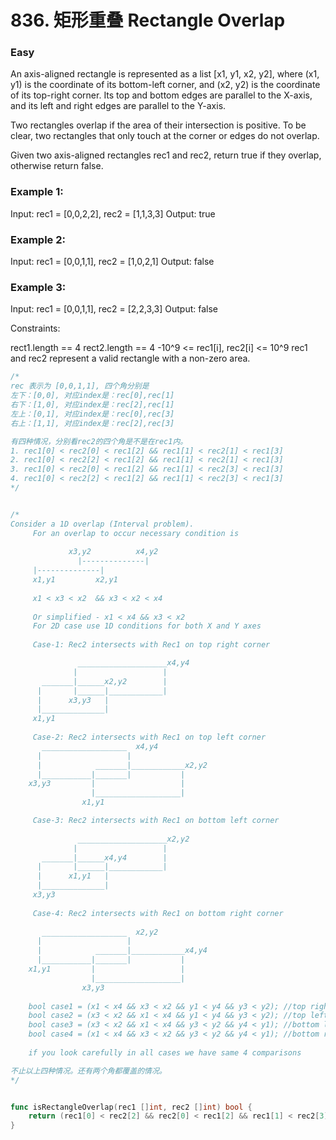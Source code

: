 # 836. 矩形重叠 Rectangle Overlap

### Easy

An axis-aligned rectangle is represented as a list [x1, y1, x2, y2], where (x1, y1) is the coordinate of its bottom-left corner, and (x2, y2) is the coordinate of its top-right corner. Its top and bottom edges are parallel to the X-axis, and its left and right edges are parallel to the Y-axis.

Two rectangles overlap if the area of their intersection is positive. To be clear, two rectangles that only touch at the corner or edges do not overlap.

Given two axis-aligned rectangles rec1 and rec2, return true if they overlap, otherwise return false.

### Example 1:

Input: rec1 = [0,0,2,2], rec2 = [1,1,3,3]
Output: true

### Example 2:

Input: rec1 = [0,0,1,1], rec2 = [1,0,2,1]
Output: false

### Example 3:

Input: rec1 = [0,0,1,1], rec2 = [2,2,3,3]
Output: false

Constraints:

rect1.length == 4
rect2.length == 4
-10^9 <= rec1[i], rec2[i] <= 10^9
rec1 and rec2 represent a valid rectangle with a non-zero area.

```go
/* 
rec 表示为 [0,0,1,1], 四个角分别是
左下：[0,0], 对应index是：rec[0],rec[1]
右下：[1,0], 对应index是：rec[2],rec[1]
左上：[0,1], 对应index是：rec[0],rec[3]
右上：[1,1], 对应index是：rec[2],rec[3]

有四种情况，分别看rec2的四个角是不是在rec1内。 
1. rec1[0] < rec2[0] < rec1[2] && rec1[1] < rec2[1] < rec1[3]
2. rec1[0] < rec2[2] < rec1[2] && rec1[1] < rec2[1] < rec1[3]
3. rec1[0] < rec2[0] < rec1[2] && rec1[1] < rec2[3] < rec1[3]
4. rec1[0] < rec2[2] < rec1[2] && rec1[1] < rec2[3] < rec1[3]
*/


/*
Consider a 1D overlap (Interval problem).
     For an overlap to occur necessary condition is
     
             x3,y2          x4,y2
               |--------------|
     |--------------|
     x1,y1         x2,y1
              
     x1 < x3 < x2  && x3 < x2 < x4 
     
     Or simplified - x1 < x4 && x3 < x2
     For 2D case use 1D conditions for both X and Y axes
     
     Case-1: Rec2 intersects with Rec1 on top right corner

               ____________________x4,y4
              |                   |
       _______|______x2,y2        |
      |       |______|____________|
      |      x3,y3   |
      |______________|
     x1,y1
              
     Case-2: Rec2 intersects with Rec1 on top left corner
       ___________________  x4,y4
      |                   |
      |            _______|____________x2,y2
      |___________|_______|           |
    x3,y3         |                   | 
                  |___________________|
                x1,y1

     Case-3: Rec2 intersects with Rec1 on bottom left corner
     
               ____________________x2,y2
              |                   |
       _______|______x4,y4        |
      |       |______|____________|
      |      x1,y1   |
      |______________|
     x3,y3
              
     Case-4: Rec2 intersects with Rec1 on bottom right corner
     
       ___________________  x2,y2
      |                   |
      |            _______|____________x4,y4
      |___________|_______|           |
    x1,y1         |                   | 
                  |___________________|
                x3,y3
    
    bool case1 = (x1 < x4 && x3 < x2 && y1 < y4 && y3 < y2); //top right intersection
    bool case2 = (x3 < x2 && x1 < x4 && y1 < y4 && y3 < y2); //top left intersection
    bool case3 = (x3 < x2 && x1 < x4 && y3 < y2 && y4 < y1); //bottom left intersection
    bool case4 = (x1 < x4 && x3 < x2 && y3 < y2 && y4 < y1); //bottom right intersection
    
    if you look carefully in all cases we have same 4 comparisons

不止以上四种情况。还有两个角都覆盖的情况。
*/


func isRectangleOverlap(rec1 []int, rec2 []int) bool {
	return (rec1[0] < rec2[2] && rec2[0] < rec1[2] && rec1[1] < rec2[3] && rec2[1] < rec1[3])
}
```